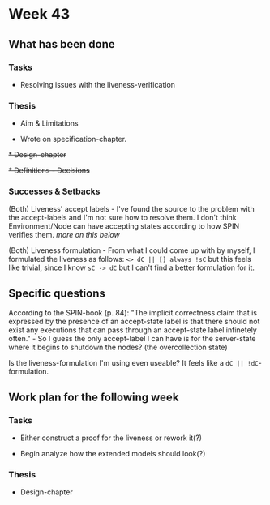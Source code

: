 # Week 43

## What has been done

### Tasks

* Resolving issues with the liveness-verification

### Thesis

* Aim & Limitations

* Wrote on specification-chapter.

~~* Design-chapter~~

~~* Definitions - Decisions~~

### Successes & Setbacks

(Both) Liveness' accept labels - I've found the source to the problem with the accept-labels and I'm not sure how to resolve them. I don't think Environment/Node can have accepting states according to how SPIN verifies them. *more on this below*

(Both) Liveness formulation - From what I could come up with by myself, I formulated the liveness as follows: `<> dC || [] always !sC` but this feels like trivial, since I know `sC -> dC` but I can't find a better formulation for it.

## Specific questions

According to the SPIN-book (p. 84): "The implicit correctness claim that is expressed by the presence of an accept-state label is that there should not exist any executions that can pass through an accept-state label infinetely often." - So I guess the only accept-label I can have is for the server-state where it begins to shutdown the nodes? (the overcollection state)

Is the liveness-formulation I'm using even useable? It feels like a `dC || !dC`-formulation. 

## Work plan for the following week

### Tasks

* Either construct a proof for the liveness or rework it(?)

* Begin analyze how the extended models should look(?)

### Thesis

* Design-chapter

